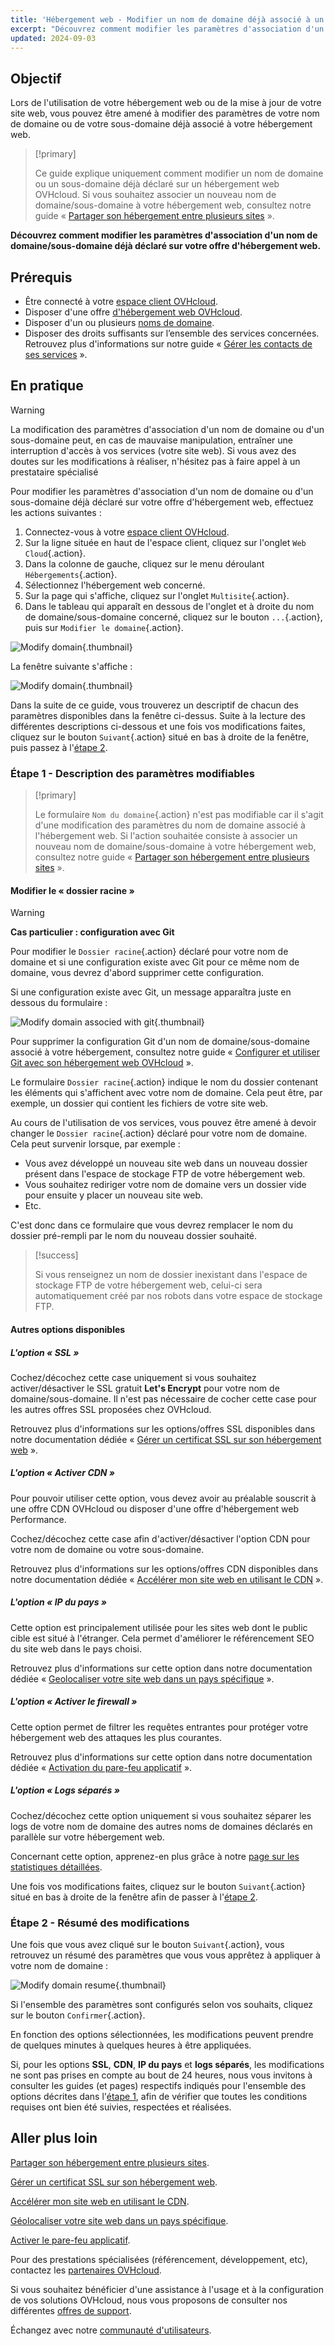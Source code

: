 ```yaml
---
title: 'Hébergement web - Modifier un nom de domaine déjà associé à un hébergement'
excerpt: "Découvrez comment modifier les paramètres d'association d'un nom de domaine/sous-domaine déjà déclaré sur votre offre d'hébergement web"
updated: 2024-09-03
---
```


## Objectif

Lors de l'utilisation de votre hébergement web ou de la mise à jour de votre site web, vous pouvez être amené à modifier des paramètres de votre nom de domaine ou de votre sous-domaine déjà associé à votre hébergement web.

> [!primary]
>
> Ce guide explique uniquement comment modifier un nom de domaine ou un sous-domaine déjà déclaré sur un hébergement web OVHcloud. Si vous souhaitez associer un nouveau nom de domaine/sous-domaine à votre hébergement web, consultez notre guide « [Partager son hébergement entre plusieurs sites](/pages/web_cloud/web_hosting/multisites_configure_multisite) ».
>

**Découvrez comment modifier les paramètres d'association d'un nom de domaine/sous-domaine déjà déclaré sur votre offre d'hébergement web.**

## Prérequis

- Être connecté à votre [espace client OVHcloud](/links/manager).
- Disposer d'une offre [d'hébergement web OVHcloud](/links/web/hosting).
- Disposer d'un ou plusieurs [noms de domaine](/links/web/domains).
- Disposer des droits suffisants sur l’ensemble des services concernées. Retrouvez plus d'informations sur notre guide « [Gérer les contacts de ses services](/pages/account_and_service_management/account_information/managing_contacts) ».

## En pratique

> [!warning]
>
> La modification des paramètres d'association d'un nom de domaine ou d'un sous-domaine peut, en cas de mauvaise manipulation, entraîner une interruption d'accès à vos services (votre site web). Si vous avez des doutes sur les modifications à réaliser, n'hésitez pas à faire appel à un prestataire spécialisé
>

Pour modifier les paramètres d'association d'un nom de domaine ou d'un sous-domaine déjà déclaré sur votre offre d'hébergement web, effectuez les actions suivantes :

1. Connectez-vous à votre [espace client OVHcloud](/links/manager).
2. Sur la ligne située en haut de l'espace client, cliquez sur l'onglet `Web Cloud`{.action}.
3. Dans la colonne de gauche, cliquez sur le menu déroulant `Hébergements`{.action}.
4. Sélectionnez l'hébergement web concerné.
5. Sur la page qui s'affiche, cliquez sur l'onglet `Multisite`{.action}.
6. Dans le tableau qui apparaît en dessous de l'onglet et à droite du nom de domaine/sous-domaine concerné, cliquez sur le bouton `...`{.action}, puis sur `Modifier le domaine`{.action}.

![Modify domain](/pages/assets/screens/control_panel/product-selection/web-cloud/web-hosting/multisite/modify-domain-2.png){.thumbnail}

La fenêtre suivante s'affiche : 

![Modify domain](/pages/assets/screens/control_panel/product-selection/web-cloud/web-hosting/multisite/modify-a-domain-step-1-all-disabled.png){.thumbnail}

Dans la suite de ce guide, vous trouverez un descriptif de chacun des paramètres disponibles dans la fenêtre ci-dessus. Suite à la lecture des différentes descriptions ci-dessous et une fois vos modifications faites, cliquez sur le bouton `Suivant`{.action} situé en bas à droite de la fenêtre, puis passez à l'[étape 2](#step2).

### Étape 1 - Description des paramètres modifiables <a name="step1"></a>

> [!primary]
>
> Le formulaire `Nom du domaine`{.action} n'est pas modifiable car il s'agit d'une modification des paramètres du nom de domaine associé à l'hébergement web. Si l'action souhaitée consiste à associer un nouveau nom de domaine/sous-domaine à votre hébergement web, consultez notre guide « [Partager son hébergement entre plusieurs sites](/pages/web_cloud/web_hosting/multisites_configure_multisite) ».
>

#### Modifier le « dossier racine »

> [!warning]
> **Cas particulier : configuration avec Git**
>
> Pour modifier le `Dossier racine`{.action} déclaré pour votre nom de domaine et si une configuration existe avec Git pour ce même nom de domaine, vous devrez d'abord supprimer cette configuration.
>
> Si une configuration existe avec Git, un message apparaîtra juste en dessous du formulaire :
>
> ![Modify domain associed with git](/pages/assets/screens/control_panel/product-selection/web-cloud/web-hosting/multisite/modify-a-domain-step-1-all-disabled-git-message.png){.thumbnail}
>
> Pour supprimer la configuration Git d'un nom de domaine/sous-domaine associé à votre hébergement, consultez notre guide « [Configurer et utiliser Git avec son hébergement web OVHcloud](/pages/web_cloud/web_hosting/git_integration_webhosting) ».
>

Le formulaire `Dossier racine`{.action} indique le nom du dossier contenant les éléments qui s'affichent avec votre nom de domaine. Cela peut être, par exemple, un dossier qui contient les fichiers de votre site web.

Au cours de l'utilisation de vos services, vous pouvez être amené à devoir changer le `Dossier racine`{.action} déclaré pour votre nom de domaine. Cela peut survenir lorsque, par exemple :

- Vous avez développé un nouveau site web dans un nouveau dossier présent dans l'espace de stockage FTP de votre hébergement web. 
- Vous souhaitez rediriger votre nom de domaine vers un dossier vide pour ensuite y placer un nouveau site web.
- Etc.

C'est donc dans ce formulaire que vous devrez remplacer le nom du dossier pré-rempli par le nom du nouveau dossier souhaité.

> [!success]
>
> Si vous renseignez un nom de dossier inexistant dans l'espace de stockage FTP de votre hébergement web, celui-ci sera automatiquement créé par nos robots dans votre espace de stockage FTP.
>

#### Autres options disponibles

##### L'option « SSL »

Cochez/décochez cette case uniquement si vous souhaitez activer/désactiver le SSL gratuit **Let's Encrypt** pour votre nom de domaine/sous-domaine. Il n'est pas nécessaire de cocher cette case pour les autres offres SSL proposées chez OVHcloud.

Retrouvez plus d'informations sur les options/offres SSL disponibles dans notre documentation dédiée « [Gérer un certificat SSL sur son hébergement web](/pages/web_cloud/web_hosting/ssl_on_webhosting) ».

##### L'option « Activer CDN »

Pour pouvoir utiliser cette option, vous devez avoir au préalable souscrit à une offre CDN OVHcloud ou disposer d'une offre d'hébergement web Performance.

Cochez/décochez cette case afin d'activer/désactiver l'option CDN pour votre nom de domaine ou votre sous-domaine.

Retrouvez plus d'informations sur les options/offres CDN disponibles dans notre documentation dédiée « [Accélérer mon site web en utilisant le CDN](/pages/web_cloud/web_hosting/cdn_how_to_use_cdn) ».

##### L'option « IP du pays »

Cette option est principalement utilisée pour les sites web dont le public cible est situé à l'étranger. Cela permet d'améliorer le référencement SEO du site web dans le pays choisi.

Retrouvez plus d'informations sur cette option dans notre documentation dédiée « [Geolocaliser votre site web dans un pays spécifique](/pages/web_cloud/web_hosting/multisites_geolocation) ».

##### L'option « Activer le firewall »

Cette option permet de filtrer les requêtes entrantes pour protéger votre hébergement web des attaques les plus courantes.

Retrouvez plus d'informations sur cette option dans notre documentation dédiée « [Activation du pare-feu applicatif](/pages/web_cloud/web_hosting/multisites_activating_application_firewall) ».

##### L'option « Logs séparés »

Cochez/décochez cette option uniquement si vous souhaitez séparer les logs de votre nom de domaine des autres noms de domaines déclarés en parallèle sur votre hébergement web.

Concernant cette option, apprenez-en plus grâce à notre [page sur les statistiques détaillées](/links/web/hosting-traffic-analysis).

Une fois vos modifications faites, cliquez sur le bouton `Suivant`{.action} situé en bas à droite de la fenêtre afin de passer à l'[étape 2](#step2).

### Étape 2 - Résumé des modifications <a name="step2"></a>

Une fois que vous avez cliqué sur le bouton `Suivant`{.action}, vous retrouvez un résumé des paramètres que vous vous apprêtez à appliquer à votre nom de domaine :

![Modify domain resume](/pages/assets/screens/control_panel/product-selection/web-cloud/web-hosting/multisite/modify-domain-step2.png){.thumbnail}

Si l'ensemble des paramètres sont configurés selon vos souhaits, cliquez sur le bouton `Confirmer`{.action}.

En fonction des options sélectionnées, les modifications peuvent prendre de quelques minutes à quelques heures à être appliquées.

Si, pour les options **SSL**, **CDN**, **IP du pays** et **logs séparés**, les modifications ne sont pas prises en compte au bout de 24 heures, nous vous invitons à consulter les guides (et pages) respectifs indiqués pour l'ensemble des options décrites dans l'[étape 1](#step1), afin de vérifier que toutes les conditions requises ont bien été suivies, respectées et réalisées.

## Aller plus loin

[Partager son hébergement entre plusieurs sites](/pages/web_cloud/web_hosting/multisites_configure_multisite).

[Gérer un certificat SSL sur son hébergement web](/pages/web_cloud/web_hosting/ssl_on_webhosting).

[Accélérer mon site web en utilisant le CDN](/pages/web_cloud/web_hosting/cdn_how_to_use_cdn).

[Géolocaliser votre site web dans un pays spécifique](/pages/web_cloud/web_hosting/multisites_geolocation).

[Activer le pare-feu applicatif](/pages/web_cloud/web_hosting/multisites_activating_application_firewall).

Pour des prestations spécialisées (référencement, développement, etc), contactez les [partenaires OVHcloud](/links/partner).

Si vous souhaitez bénéficier d'une assistance à l'usage et à la configuration de vos solutions OVHcloud, nous vous proposons de consulter nos différentes [offres de support](/links/support).

Échangez avec notre [communauté d'utilisateurs](/links/community).
